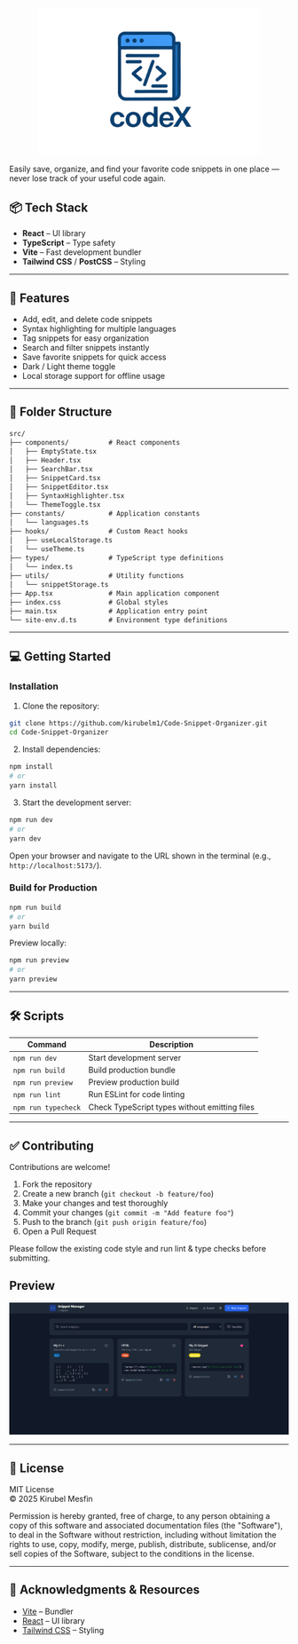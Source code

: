 <p align="center">
  <img src="assets/New Logo.png" alt="Code Snippet Organizer" width="400">
</p>

Easily save, organize, and find your favorite code snippets in one place — never lose track of your useful code again.



## 📦 Tech Stack

- **React** – UI library  
- **TypeScript** – Type safety  
- **Vite** – Fast development bundler  
- **Tailwind CSS** / **PostCSS** – Styling   

---

## 🚀 Features

- Add, edit, and delete code snippets  
- Syntax highlighting for multiple languages  
- Tag snippets for easy organization  
- Search and filter snippets instantly  
- Save favorite snippets for quick access  
- Dark / Light theme toggle  
- Local storage support for offline usage  

---

## 📁 Folder Structure

```
src/
├── components/          # React components
│   ├── EmptyState.tsx
│   ├── Header.tsx
│   ├── SearchBar.tsx
│   ├── SnippetCard.tsx
│   ├── SnippetEditor.tsx
│   ├── SyntaxHighlighter.tsx
│   └── ThemeToggle.tsx
├── constants/           # Application constants
│   └── languages.ts
├── hooks/               # Custom React hooks
│   ├── useLocalStorage.ts
│   └── useTheme.ts
├── types/               # TypeScript type definitions
│   └── index.ts
├── utils/               # Utility functions
│   └── snippetStorage.ts
├── App.tsx              # Main application component
├── index.css            # Global styles
├── main.tsx             # Application entry point
└── site-env.d.ts        # Environment type definitions
```

---

## 💻 Getting Started

### Installation

1. Clone the repository:

```bash
git clone https://github.com/kirubelm1/Code-Snippet-Organizer.git
cd Code-Snippet-Organizer
```

2. Install dependencies:

```bash
npm install
# or
yarn install
```

3. Start the development server:

```bash
npm run dev
# or
yarn dev
```

Open your browser and navigate to the URL shown in the terminal (e.g., `http://localhost:5173/`).

### Build for Production

```bash
npm run build
# or
yarn build
```

Preview locally:

```bash
npm run preview
# or
yarn preview
```

---

## 🛠️ Scripts

| Command             | Description                                      |
|--------------------|--------------------------------------------------|
| `npm run dev`       | Start development server                         |
| `npm run build`     | Build production bundle                           |
| `npm run preview`   | Preview production build                          |
| `npm run lint`      | Run ESLint for code linting                       |
| `npm run typecheck` | Check TypeScript types without emitting files    |

---

## ✅ Contributing

Contributions are welcome!  

1. Fork the repository  
2. Create a new branch (`git checkout -b feature/foo`)  
3. Make your changes and test thoroughly  
4. Commit your changes (`git commit -m "Add feature foo"`)  
5. Push to the branch (`git push origin feature/foo`)  
6. Open a Pull Request  

Please follow the existing code style and run lint & type checks before submitting.

## Preview
![Code Snippet Organizer](assets/image.png)

---

## 📜 License

MIT License  
© 2025 Kirubel Mesfin 

Permission is hereby granted, free of charge, to any person obtaining a copy of this software and associated documentation files (the "Software"), to deal in the Software without restriction, including without limitation the rights to use, copy, modify, merge, publish, distribute, sublicense, and/or sell copies of the Software, subject to the conditions in the license.

---

## 💬 Acknowledgments & Resources


- [Vite](https://vitejs.dev/) – Bundler  
- [React](https://reactjs.org/) – UI library  
- [Tailwind CSS](https://tailwindcss.com/) – Styling  






